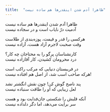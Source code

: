 ```yaml
---
title:  "ظاهرا آدم شدن اینقدرها هم ساده نیست"
---
```


ظاهرا آدم شدن اینقدرها هم ساده نیست  
آدمیت درّ نایاب است و در سجاده نیست  

هرکسی را قدر و قیمت، پوزه‌بندی از طلاست  
وقت صحبت لاجرم آزاد هست، آزاده نیست  

کارنشناسان پرگو را به محتاجان چه کار؟  
درد محرومان کشیدن، کار آقازاده نیست  

در فریبستان دنیایی که مرکب راکب است  
هرکه صاحب اسب شد، از اصل هم افتاده نیست!  

پند ناصح گوش کن! چون نقش انگشتر نشد  
لعل زیبایی که او را طاقت سنباده نیست  

آنکه قلبش را شکستی جان‌فدایت بود و هست  
سر برایت می‌دهد، اما دگر دلداده نیست  
